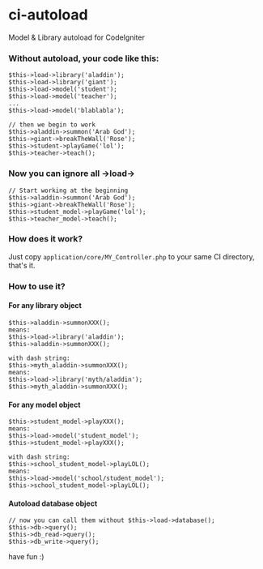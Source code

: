 ci-autoload
===========

Model &amp; Library autoload for CodeIgniter

### Without autoload, your code like this:
	$this->load->library('aladdin');
	$this->load->library('giant');
	$this->load->model('student');
	$this->load->model('teacher');
	...
	$this->load->model('blablabla');
	
	// then we begin to work
	$this->aladdin->summon('Arab God');
	$this->giant->breakTheWall('Rose');
	$this->student->playGame('lol');
	$this->teacher->teach();
	
### Now you can ignore all ->load->
	// Start working at the beginning
	$this->aladdin->summon('Arab God');
	$this->giant->breakTheWall('Rose');
	$this->student_model->playGame('lol');
	$this->teacher_model->teach();
	
### How does it work?
Just copy `application/core/MY_Controller.php` to your same CI directory, that's it.

### How to use it?
#### For any library object
	$this->aladdin->summonXXX();
	means:
	$this->load->library('aladdin');
	$this->aladdin->summonXXX();

	with dash string:
	$this->myth_aladdin->summonXXX();
	means:
	$this->load->library('myth/aladdin');
	$this->myth_aladdin->summonXXX();
	
#### For any model object
	$this->student_model->playXXX();
	means:
	$this->load->model('student_model');
	$this->student_model->playXXX();

	with dash string:
	$this->school_student_model->playLOL();
	means:
	$this->load->model('school/student_model');
	$this->school_student_model->playLOL();

#### Autoload database object
	// now you can call them without $this->load->database();
	$this->db->query();
	$this->db_read->query();
	$this->db_write->query();
	
have fun :)